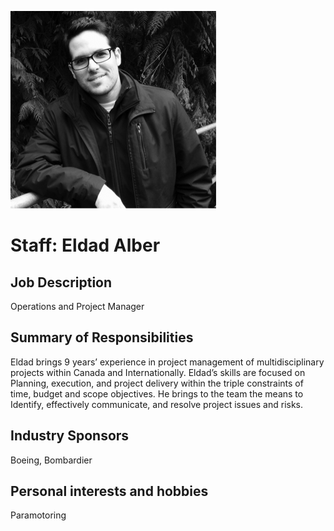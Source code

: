 ---
---
![Eldad Alber](/profile/eldad.png)

# Staff: Eldad Alber

## Job Description

Operations and Project Manager

## Summary of Responsibilities

Eldad brings 9 years’ experience in project management of multidisciplinary projects within Canada and Internationally. Eldad’s skills are focused on Planning, execution, and project delivery within the triple constraints of time, budget and scope objectives.  He brings to the team the means to Identify, effectively communicate, and resolve project issues and risks.

## Industry Sponsors

Boeing, Bombardier

## Personal interests and hobbies

Paramotoring
